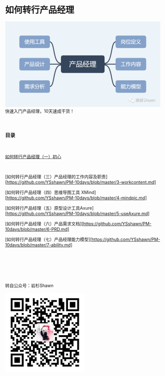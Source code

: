 # 如何转行产品经理
![首图](https://raw.githubusercontent.com/YSshawn/PM-10days/master/pic/2980541-9e086b37daa05700.png)
快速入门产品经理，10天速成干货！
<br/>
<br/>
<br/>
### 目录
<br/>

[如何转行产品经理（一）初心](https://github.com/YSshawn/PM-10days/blob/master/1-Beginning.md)
<br/>

[如何转行产品经理（二）我适合吗？]:https://github.com/YSshawn/PM-10days/blob/master/2-fitness.md
<br/>

[如何转行产品经理（三）产品经理的工作内容及职责][https://github.com/YSshawn/PM-10days/blob/master/3-workcontent.md]
<br/>

[如何转行产品经理（四）思维导图工具 XMind][https://github.com/YSshawn/PM-10days/blob/master/4-mindpic.md]
<br/>

[如何转行产品经理（五）原型设计工具Axure][https://github.com/YSshawn/PM-10days/blob/master/5-useAxure.md]
<br/>

[如何转行产品经理（六）产品需求文档][https://github.com/YSshawn/PM-10days/blob/master/6-PRD.md]
<br/>

[如何转行产品经理（七）产品经理能力模型][https://github.com/YSshawn/PM-10days/blob/master/7-ability.md]

<br/>
<br/>
<br/>
<br/>
<br/>

转自公众号：岩杉Shawn

![二维码](https://raw.githubusercontent.com/YSshawn/PM-10days/master/pic/2980541-065cc3b5b0ab390b.jpg)

